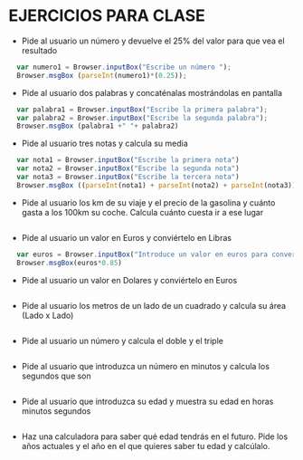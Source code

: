 # EJERCICIOS PARA CLASE

* Pide al usuario un número y devuelve el 25% del valor para que vea el resultado
``` javascript
  var numero1 = Browser.inputBox("Escribe un número ");
  Browser.msgBox (parseInt(numero1)*(0.25));
```
* Pide al usuario dos palabras y concaténalas mostrándolas en pantalla
``` javascript
  var palabra1 = Browser.inputBox("Escribe la primera palabra");
  var palabra2 = Browser.inputBox("Escribe la segunda palabra");
  Browser.msgBox (palabra1 +" "+ palabra2)
```
* Pide al usuario tres notas y calcula su media
``` javascript
  var nota1 = Browser.inputBox("Escribe la primera nota")
  var nota2 = Browser.inputBox("Escribe la segunda nota")
  var nota3 = Browser.inputBox("Escribe la tercera nota")
  Browser.msgBox ((parseInt(nota1) + parseInt(nota2) + parseInt(nota3))/3)
```
* Pide al usuario los km de su viaje y el precio de la gasolina y cuánto gasta a los 100km su coche. Calcula cuánto cuesta ir a ese lugar
``` javascript

```
* Pide al usuario un valor en Euros y conviértelo en Libras
``` javascript
  var euros = Browser.inputBox("Introduce un valor en euros para convertirlo en libras")
  Browser.msgBox(euros*0.85)
```
* Pide al usuario un valor en Dolares y conviértelo en Euros
``` javascript

```
* Pide al usuario los metros de un lado de un cuadrado y calcula su área (Lado x Lado)
``` javascript

```
* Pide al usuario un número y calcula el doble y el triple
``` javascript

```
* Pide al usuario que introduzca un número en minutos y calcula los segundos que son
``` javascript

```
* Pide al usuario que introduzca su edad y muestra su edad en horas minutos segundos
``` javascript

```
* Haz una calculadora para saber qué edad tendrás en el futuro. Pide los años actuales y el año en el que quieres saber tu edad y calcúlalo.
``` javascript

```
  

